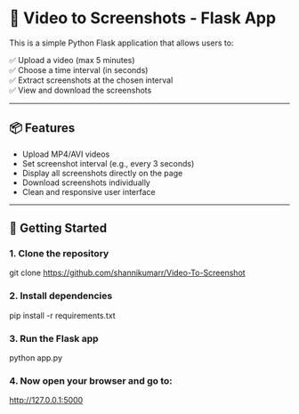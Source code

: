 # 🎥 Video to Screenshots - Flask App

This is a simple Python Flask application that allows users to:

✅ Upload a video (max 5 minutes)  
✅ Choose a time interval (in seconds)  
✅ Extract screenshots at the chosen interval  
✅ View and download the screenshots  

---

## 📦 Features

- Upload MP4/AVI videos
- Set screenshot interval (e.g., every 3 seconds)
- Display all screenshots directly on the page
- Download screenshots individually
- Clean and responsive user interface

---

## 🚀 Getting Started

### 1. Clone the repository

git clone https://github.com/shannikumarr/Video-To-Screenshot



### 2. Install dependencies
pip install -r requirements.txt


### 3. Run the Flask app

python app.py

### 4. Now open your browser and go to:

http://127.0.0.1:5000


